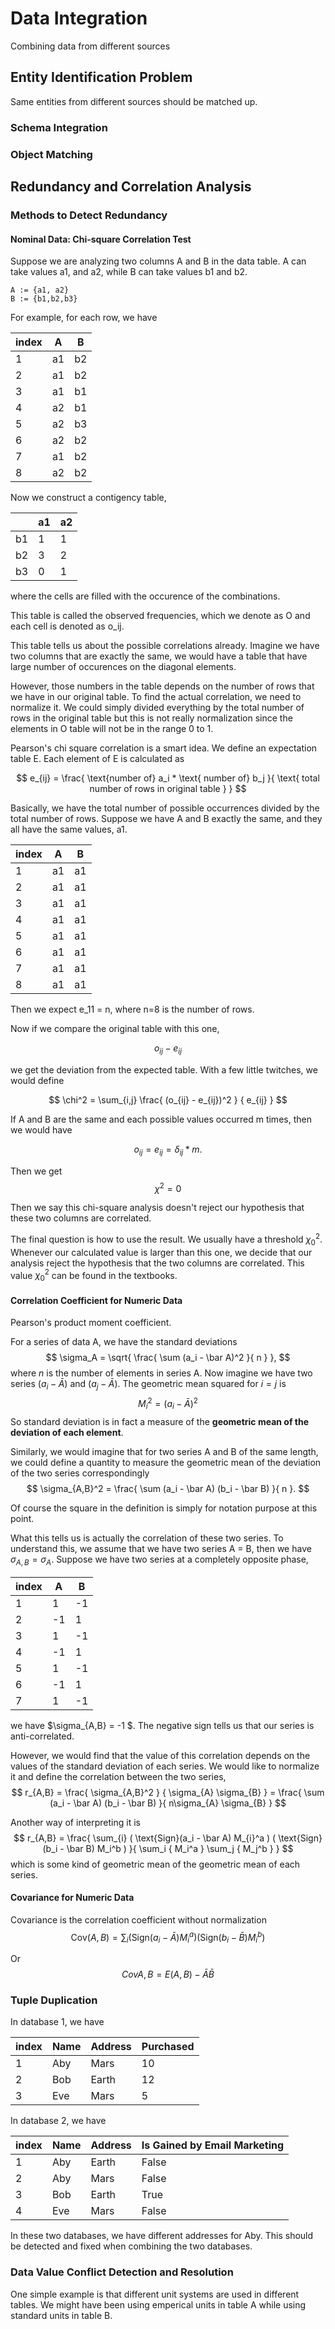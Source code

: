 # Data Integration

Combining data from different sources

## Entity Identification Problem

Same entities from different sources should be matched up.

### Schema Integration

### Object Matching


## Redundancy and Correlation Analysis

### Methods to Detect Redundancy

#### Nominal Data: Chi-square Correlation Test

Suppose we are analyzing two columns A and B in the data table. A can take values a1, and a2, while B can take values b1 and b2.

```
A := {a1, a2}
B := {b1,b2,b3}
```

For example, for each row, we have

| index | A | B |
|--|---|---|
| 1 | a1 | b2 |
| 2 | a1 | b2 |
| 3 | a1 | b1 |
| 4 | a2 | b1 |
| 5 | a2 | b3 |
| 6 | a2 | b2 |
| 7 | a1 | b2 |
| 8 | a2 | b2 |



Now we construct a contigency table,

| | a1 | a2 |
|--|---|---|
| b1 | 1 | 1 |
| b2 | 3 | 2 |
| b3 | 0 | 1 |

where the cells are filled with the occurence of the combinations.

This table is called the observed frequencies, which we denote as O and each cell is denoted as o_ij.

This table tells us about the possible correlations already. Imagine we have two columns that are exactly the same, we would have a table that have large number of occurences on the diagonal elements.

However, those numbers in the table depends on the number of rows that we have in our original table. To find the actual correlation, we need to normalize it. We could simply divided everything by the total number of rows in the original table but this is not really normalization since the elements in O table will not be in the range 0 to 1.

Pearson's chi square correlation is a smart idea. We define an expectation table E. Each element of E is calculated as

$$
e_{ij} = \frac{ \text{number of} a_i * \text{ number of} b_j }{ \text{ total number of rows in original table } }
$$

Basically, we have the total number of possible occurrences divided by the total number of rows. Suppose we have A and B exactly the same, and they all have the same values, a1.

| index | A | B |
|--|---|---|
| 1 | a1 | a1 |
| 2 | a1 | a1 |
| 3 | a1 | a1 |
| 4 | a1 | a1 |
| 5 | a1 | a1 |
| 6 | a1 | a1 |
| 7 | a1 | a1 |
| 8 | a1 | a1 |

Then we expect e_11 = n, where n=8 is the number of rows.

Now if we compare the original table with this one,

$$
o_{ij} - e_{ij}
$$

we get the deviation from the expected table. With a few little twitches, we would define

$$
\chi^2 = \sum_{i,j} \frac{ (o_{ij} - e_{ij})^2 } { e_{ij} }
$$

If A and B are the same and each possible values occurred m times, then we would have

$$
o_{ij} = e_{ij} = \delta_{ij} * m.
$$

Then we get 
$$
\chi^2 = 0
$$

Then we say this chi-square analysis doesn't reject our hypothesis that these two columns are correlated.

The final question is how to use the result. We usually have a threshold $\chi_0^2$. Whenever our calculated value is larger than this one, we decide that our analysis reject the hypothesis that the two columns are correlated.
This value $\chi_0^2$ can be found in the textbooks.




#### Correlation Coefficient for Numeric Data

Pearson's product moment coefficient.


For a series of data A, we have the standard deviations
$$
\sigma_A = \sqrt{ \frac{ \sum (a_i - \bar A)^2 }{ n } },
$$
where $n$ is the number of elements in series A. Now imagine we have two series
$(a_i - \bar A)$ and $(a_j - \bar A)$. The geometric mean squared for $i=j$ is 
$$
M_i^2 = (a_i - \bar A)^2
$$
So standard deviation is in fact a measure of the **geometric mean of the deviation of each element**.


Similarly, we would imagine that for two series A and B of the same length, we could define a quantity to measure the geometric mean of the deviation of the two series correspondingly
$$
\sigma_{A,B}^2 = \frac{ \sum (a_i - \bar A) (b_i - \bar B) }{ n }.
$$

Of course the square in the definition is simply for notation purpose at this point.

What this tells us is actually the correlation of these two series. To understand this, we assume that we have two series A = B, then we have $\sigma_{A,B} = \sigma_{A}$. Suppose we have two series at a completely opposite phase, 

| index | A | B |
|--|---|---|
| 1 | 1 | -1 |
| 2 | -1 | 1 |
| 3 | 1 | -1 |
| 4 | -1 | 1 |
| 5 | 1 | -1 |
| 6 | -1 | 1 |
| 7 | 1 | -1 |

we have $\sigma_{A,B} = -1 $. The negative sign tells us that our series is anti-correlated.

However, we would find that the value of this correlation depends on the values of the standard deviation of each series. We would like to normalize it and define the correlation between the two series,
$$
r_{A,B} = \frac{ \sigma_{A,B}^2  } { \sigma_{A} \sigma_{B} } = \frac{ \sum (a_i - \bar A) (b_i - \bar B) }{ n\sigma_{A} \sigma_{B} }
$$

Another way of interpreting it is
$$
r_{A,B} = \frac{ \sum_{i} ( \text{Sign}(a_i - \bar A) M_{i}^a ) ( \text{Sign}(b_i - \bar B) M_i^b ) }{ \sum_i { M_i^a } \sum_j { M_j^b } }
$$
which is some kind of geometric mean of the geometric mean of each series.

#### Covariance for Numeric Data

Covariance is the correlation coefficient without normalization
$$
\text{Cov} ({A,B}) = \sum_{i} ( \text{Sign}(a_i - \bar A) M_{i}^a ) ( \text{Sign}(b_i - \bar B) M_i^b )
$$

Or
$$
Cov{A,B} = E( A,B ) - \bar A \bar B
$$

### Tuple Duplication

In database 1, we have

| index | Name | Address | Purchased  |  
|--|--|--|--|
| 1 | Aby | Mars | 10 |
| 2 | Bob | Earth | 12 |
| 3 | Eve | Mars | 5 |

In database 2, we have

| index | Name | Address | Is Gained by Email Marketing |  
|--|--|--|--|
| 1 | Aby | Earth | False |
| 2 | Aby | Mars | False |
| 3 | Bob | Earth | True |
| 4 | Eve | Mars | False |


In these two databases, we have different addresses for Aby. This should be detected and fixed when combining the two databases.

### Data Value Conflict Detection and Resolution

One simple example is that different unit systems are used in different tables. We might have been using emperical units in table A while using standard units in table B.